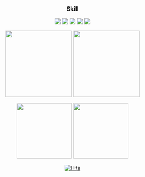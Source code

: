 <div align=center>

  ### Skill
<img src="https://img.shields.io/badge/Spring Boot-6DB33F.svg?style=for-the-badge&logo=SpringBoot&logoColor=white" />
<img src="https://img.shields.io/badge/Java-007396.svg?style=for-the-badge&logo=Java&logoColor=white" />
<img src="https://img.shields.io/badge/MySQL-4479A1.svg?style=for-the-badge&logo=MySQL&logoColor=white" />
<img src="https://img.shields.io/badge/Redis-DC382D.svg?style=for-the-badge&logo=MySQL&logoColor=white" />
<img src="https://img.shields.io/badge/Hibernate-59666C.svg?style=for-the-badge&logo=Hibernate&logoColor=white" />

<p>
  <img height="180em" src="http://mazassumnida.wtf/api/v2/generate_badge?boj=kmw89891">
  <img height="180em" src="http://mazandi.herokuapp.com/api?handle=kmw89891&theme=cold"/>
</p>

<p>
  <img height="150em" src="https://github-readme-stats.vercel.app/api?username=kmw2378&show_icons=true&include_all_commits=true&bg_color=30,e96443,904e95&title_color=fff&text_color=fff">
  <img height="150em" src="https://github-readme-stats.vercel.app/api/top-langs/?username=kmw2378&layout=compact&bg_color=30,e96443,904e95&title_color=fff&text_color=fff"/>
</p>


[![Hits](https://hits.seeyoufarm.com/api/count/incr/badge.svg?url=https%3A%2F%2Fgithub.com%2Fkmw2378&count_bg=%2379C83D&title_bg=%23555555&icon=&icon_color=%23E7E7E7&title=visited&edge_flat=false)](https://hits.seeyoufarm.com)
